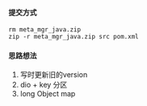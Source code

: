  #### 提交方式

```shell
rm meta_mgr_java.zip
zip -r meta_mgr_java.zip src pom.xml
```

#### 思路想法

1. 写时更新旧的version 
2. dio + key 分区
3. long Object map